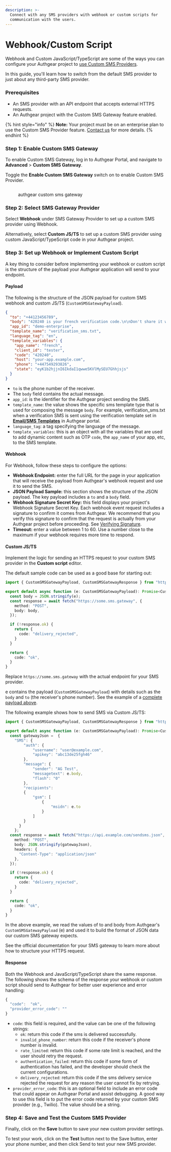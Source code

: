 ```yaml
---
description: >-
  Connect with any SMS providers with webhook or custom scripts for
  communication with the users.
---
```


# Webhook/Custom Script

Webhook and Custom JavaScript/TypeScript are some of the ways you can configure your Authgear project to [use Custom SMS Providers](broken-reference).

In this guide, you'll learn how to switch from the default SMS provider to just about any third-party SMS provider.

### Prerequisites

* An SMS provider with an API endpoint that accepts external HTTPS requests.
* An Authgear project with the Custom SMS Gateway feature enabled.

{% hint style="info" %}
**Note:** Your project must be on an enterprise plan to use the Custom SMS Provider feature. [Contact us](https://www.authgear.com/schedule-demo) for more details.
{% endhint %}

### Step 1: Enable Custom SMS Gateway

To enable Custom SMS Gateway, log in to Authgear Portal, and navigate to **Advanced** > **Custom SMS Gateway**.

Toggle the **Enable Custom SMS Gateway** switch on to enable Custom SMS Provider.

<figure><img src="../../.gitbook/assets/authgear-custom-sms.png" alt=""><figcaption><p>authgear custom sms gateway</p></figcaption></figure>

### Step 2: Select SMS Gateway Provider

Select **Webhook** under SMS Gateway Provider to set up a custom SMS provider using Webhook.

Alternatively, select **Custom JS/TS** to set up a custom SMS provider using custom JavaScript/TypeScript code in your Authgear project.

### Step 3: Set up Webhook or Implement Custom Script

A key thing to consider before implementing your webhook or custom script is the structure of the payload your Authgear application will send to your endpoint.

#### Payload

The following is the structure of the JSON payload for custom SMS webhook and custom JS/TS (`CustomSMSGatewayPayload`).

```json
{
  "to": "+44123456789",
  "body": "420240 is your french verification code.\n\nDon't share it with anyone.\n",
  "app_id": "demo-enterprise",
  "template_name": "verification_sms.txt",
  "language_tag": "en",
  "template_variables": {
    "app_name": "french",
    "client_id": "tester",
    "code": "420240",
    "host": "your-app.example.com",
    "phone": "+447549293826",
    "state": "eyK1b2hjjnI6IkdaI1qwwe5KVlMySEU7Ghhjsjs"
  }
}
```

* `to` is the phone number of the receiver.
* The `body` field contains the actual message.
* `app_id`: is the identifier for the Authgear project sending the SMS.
* `template_name`: the value shows the specific sms template type that is used for composing the message `body`. For example, verification\_sms.txt when a verification SMS is sent using the verification template set in [**Email/SMS Templates**](../ui-customization/custom-email-and-sms-templates.md) in Authgear portal.
* `language_tag`: a tag specifying the language of the message.
* `template_variables`: this is an object with all the variables that are used to add dynamic content such as OTP `code`, the `app_name` of your app, etc, to the SMS template.

#### Webhook

For Webhook, follow these steps to configure the options:

* **Webhook Endpoint:** enter the full URL for the page in your application that will receive the payload from Authgear's webhook request and use it to send the SMS.
* **JSON Payload Sample:** this section shows the structure of the JSON payload. The key payload includes a `to` and a `body` field.
* **Webhook Signature Secret Key:** this field displays your project's Webhook Signature Secret Key. Each webhook event request includes a signature to confirm it comes from Authgear. We recommend that you verify this signature to confirm that the request is actually from your Authgear project before proceeding. See [Verifying Signature](../events-hooks/webhooks.md#verifying-signature).
* **Timeout:** enter a value between 1 to 60. Use a number close to the maximum if your webhook requires more time to respond.

#### Custom JS/TS

Implement the logic for sending an HTTPS request to your custom SMS provider in the **Custom script** editor.

The default sample code can be used as a good base for starting out:

```typescript
import { CustomSMSGatewayPayload, CustomSMSGatewayResponse } from "https://deno.land/x/authgear_deno_hook@v1.5.0/mod.ts";

export default async function (e: CustomSMSGatewayPayload): Promise<CustomSMSGatewayResponse> {
  const body = JSON.stringify(e);
  const response = await fetch("https://some.sms.gateway", {
    method: "POST",
    body: body,
  });

  if (!response.ok) {
    return {
      code: "delivery_rejected",
    }
  }

  return {
    code: "ok",
  }
}
```

Replace `https://some.sms.gateway` with the actual endpoint for your SMS provider.

e contains the payload (`CustomSMSGatewayPayload`) with details such as the `body` and `to` (the receiver's phone number). See the example of a [complete payload above](webhook-custom-script.md#payload).

The following example shows how to send SMS via Custom JS/TS:

```typescript
import { CustomSMSGatewayPayload, CustomSMSGatewayResponse } from "https://deno.land/x/authgear_deno_hook@v1.5.0/mod.ts";

export default async function (e: CustomSMSGatewayPayload): Promise<CustomSMSGatewayResponse> {
  const gatewayJson =  {
    "SMS": {
        "auth": {
            "username": "user@example.com",
            "apikey": "abc13de25fgh46"
        },
        "message": {
            "sender": "AG Test",
            "messagetext": e.body,
            "flash": "0"
        },
        "recipients":
        {
            "gsm": [
                {
                    "msidn": e.to
                }
            ]
        }
      }
    };
  const response = await fetch("https://api.example.com/sendsms.json", {
    method: "POST",
    body: JSON.stringify(gatewayJson),
    headers: {
      "Content-Type": "application/json"
    },
  });

  if (!response.ok) {
    return {
      code: "delivery_rejected",
    }
  }

  return {
    code: "ok",
  }
}
```

In the above example, we read the values of to and body from Authgear's `CustomSMSGatewayPayload` (e) and used it to build the format of JSON data our custom SMS gateway expects.

See the official documentation for your SMS gateway to learn more about how to structure your HTTPS request.

#### **Response**

Both the Webhook and JavaScript/TypeScript share the same response. The following shows the schema of the response your webhook or custom script should send to Authgear for better user experience and error handling:

```typescript
{
  "code":  "ok",
  "provider_error_code": ""
}
```

* `code`: this field is required, and the value can be one of the following strings:
  * `ok`: return this code if the sms is delivered successfully.
  * `invalid_phone_number`: return this code if the receiver's phone number is invalid.
  * `rate_limited`: return this code if some rate limit is reached, and the user should retry the request.
  * `authentication_failed`: return this code if some form of authentication has failed, and the developer should check the current configurations.
  * `delivery_rejected`: return this code if the sms delivery service rejected the request for any reason the user cannot fix by retrying.
* `provider_error_code`: this is an optional field to include an error code that could appear on Authgear Portal and assist debugging. A good way to use this field is to put the error code returned by your custom SMS provider (e.g., Twilio). The value should be a string.&#x20;

### Step 4: Save and Test the Custom SMS Provider

Finally, click on the **Save** button to save your new custom provider settings.

To test your work, click on the **Test** button next to the Save button, enter your phone number, and then click Send to test your new SMS provider.

